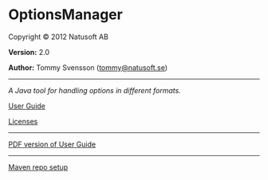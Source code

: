 # OptionsManager

Copyright © 2012 Natusoft AB

__Version:__ 2.0

__Author:__ Tommy Svensson (tommy@natusoft.se)

----

_A Java tool for handling options in different formats._

[User Guide](https://github.com/tombensve/OptionsManager/blob/master/docs/UserGuide.md)

[Licenses](https://github.com/tombensve/OptionsManager/blob/master/docs/licenses.md)

----

[PDF version of User Guide](https://github.com/tombensve/OptionsManager/blob/master/docs/OptionsManager-User-Guide.pdf)

----

[Maven repo setup](https://github.com/tombensve/CommonStuff/blob/master/docs/MavenRepository.md)
